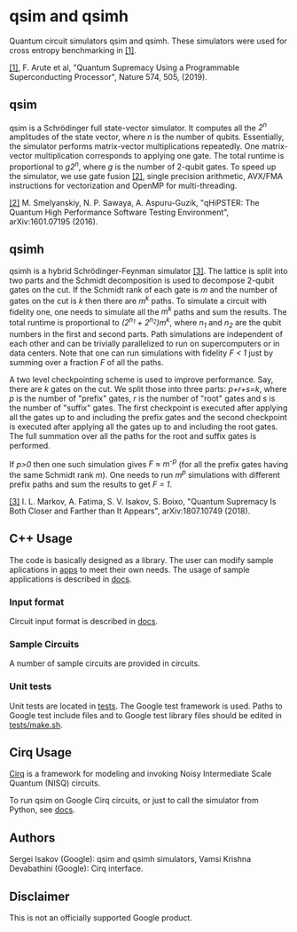 # qsim and qsimh

Quantum circuit simulators qsim and qsimh. These simulators were used for cross
entropy benchmarking in
[[1]](https://www.nature.com/articles/s41586-019-1666-5).

[[1]](https://www.nature.com/articles/s41586-019-1666-5), F. Arute et al,
"Quantum Supremacy Using a Programmable Superconducting Processor",
Nature 574, 505, (2019).

## qsim

qsim is a Schrödinger full state-vector simulator. It computes all the *2<sup>n</sup>*
amplitudes of the state vector, where *n* is the number of qubits.
Essentially, the simulator performs matrix-vector multiplications repeatedly.
One matrix-vector multiplication corresponds to applying one gate.
The total runtime is proportional to *g2<sup>n</sup>*, where *g* is the number of
2-qubit gates. To speed up the simulator, we use gate fusion
[[2]](https://arxiv.org/abs/1601.07195), single precision arithmetic, AVX/FMA
instructions for vectorization and OpenMP for multi-threading.

[[2]](https://arxiv.org/abs/1601.07195) M. Smelyanskiy, N. P. Sawaya,
A. Aspuru-Guzik, "qHiPSTER: The Quantum High Performance Software Testing
Environment", arXiv:1601.07195 (2016).

## qsimh

qsimh is a hybrid Schrödinger-Feynman simulator
[[3]](https://arxiv.org/abs/1807.10749). The lattice is split into two parts
and the Schmidt decomposition is used to decompose 2-qubit gates on the
cut. If the Schmidt rank of each gate is *m* and the number of gates on
the cut is *k* then there are *m<sup>k</sup>* paths. To simulate a circuit with
fidelity one, one needs to simulate all the *m<sup>k</sup>* paths and sum the results.
  The total runtime is proportional to *(2<sup>n<sub>1</sub></sup> + 2<sup>n<sub>2</sub></sup>)m<sup>k</sup>*, where *n<sub>1</sub>*
and *n<sub>2</sub>* are the qubit numbers in the first and second parts. Path
simulations are independent of each other and can be trivially parallelized
to run on supercomputers or in data centers. Note that one can run simulations
with fidelity *F < 1* just by summing over a fraction *F* of all the paths.

A two level checkpointing scheme is used to improve performance. Say, there
are *k* gates on the cut. We split those into three parts: *p+r+s=k*, where
*p* is the number of "prefix" gates, *r* is the number of "root" gates and
*s* is the number of "suffix" gates. The first checkpoint is executed after
applying all the gates up to and including the prefix gates and the second
checkpoint is executed after applying all the gates up to and including the
root gates. The full summation over all the paths for the root and suffix gates
is performed.

If *p>0* then one such simulation gives *F &#8776; m<sup>-p</sup>* (for all the
prefix gates having the same Schmidt rank *m*). One needs to run *m<sup>p</sup>*
simulations with different prefix paths and sum the results to get *F = 1*.

[[3]](https://arxiv.org/abs/1807.10749) I. L. Markov, A. Fatima, S. V. Isakov,
S. Boixo, "Quantum Supremacy Is Both Closer and Farther than It Appears",
arXiv:1807.10749 (2018).

## C++ Usage

The code is basically designed as a library. The user can modify sample
aplications in [apps](apps) to meet their own needs. The usage of sample
applications is described in [docs](docs/usage.md).

### Input format

Circuit input format is described in [docs](docs/input_format.md).

### Sample Circuits

A number of sample circuits are provided in
circuits.

### Unit tests

Unit tests are located in [tests](tests). The Google test framework is used.
Paths to Google test include files and to Google test library files should be
edited in [tests/make.sh](tests/make.sh).

## Cirq Usage

[Cirq](https://github.com/quantumlib/cirq) is a framework for modeling and
invoking Noisy Intermediate Scale Quantum (NISQ) circuits.

To run qsim on Google Cirq circuits, or just to call the simulator from Python,
see [docs](docs/cirq_interface.md).

## Authors

Sergei Isakov (Google): qsim and qsimh simulators, Vamsi Krishna Devabathini
(Google): Cirq interface.

## Disclaimer

This is not an officially supported Google product.
